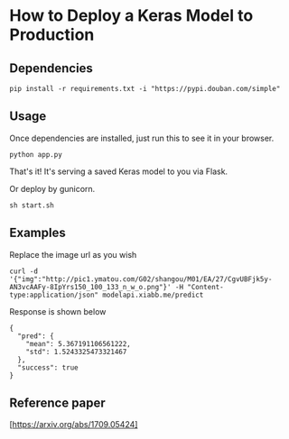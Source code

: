 # How to Deploy a Keras Model to Production

## Dependencies

```pip install -r requirements.txt -i "https://pypi.douban.com/simple"```

## Usage

Once dependencies are installed, just run this to see it in your browser. 

```python app.py```

That's it! It's serving a saved Keras model to you via Flask. 

Or deploy by gunicorn.

```sh start.sh```

## Examples

Replace the image url as you wish

`curl -d '{"img":"http://pic1.ymatou.com/G02/shangou/M01/EA/27/CgvUBFjk5y-AN3vcAAFy-8IpYrs150_100_133_n_w_o.png"}' -H "Content-type:application/json" modelapi.xiabb.me/predict`

Response is shown below

```
{
  "pred": {
    "mean": 5.367191106561222,
    "std": 1.5243325473321467
  },
  "success": true
}
```

## Reference paper
[https://arxiv.org/abs/1709.05424]
